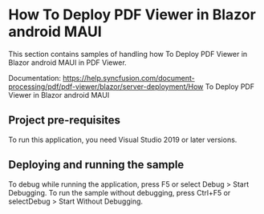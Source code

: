 # How To Deploy PDF Viewer in Blazor android MAUI

This section contains samples of handling how To Deploy PDF Viewer in Blazor android MAUI in PDF Viewer.

Documentation: https://help.syncfusion.com/document-processing/pdf/pdf-viewer/blazor/server-deployment/How To Deploy PDF Viewer in Blazor android MAUI

## Project pre-requisites
To run this application, you need Visual Studio 2019 or later versions.

## Deploying and running the sample
To debug while running the application, press F5 or select Debug > Start Debugging. To run the sample without debugging, press Ctrl+F5 or selectDebug > Start Without Debugging.
